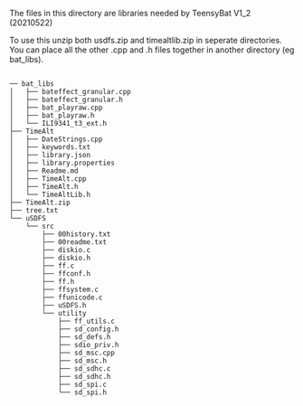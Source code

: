 The files in this directory are libraries needed by TeensyBat V1_2 (20210522)

To use this unzip both usdfs.zip and timealtlib.zip in seperate directories. 
You can place all the other .cpp and .h files together in another directory (eg bat_libs).


<pre><code>
── bat_libs
│   ├── bateffect_granular.cpp
│   ├── bateffect_granular.h
│   ├── bat_playraw.cpp
│   ├── bat_playraw.h
│   └── ILI9341_t3_ext.h
├── TimeAlt
│   ├── DateStrings.cpp
│   ├── keywords.txt
│   ├── library.json
│   ├── library.properties
│   ├── Readme.md
│   ├── TimeAlt.cpp
│   ├── TimeAlt.h
│   └── TimeAltLib.h
├── TimeAlt.zip
├── tree.txt
└── uSDFS
    └── src
        ├── 00history.txt
        ├── 00readme.txt
        ├── diskio.c
        ├── diskio.h
        ├── ff.c
        ├── ffconf.h
        ├── ff.h
        ├── ffsystem.c
        ├── ffunicode.c
        ├── uSDFS.h
        └── utility
            ├── ff_utils.c
            ├── sd_config.h
            ├── sd_defs.h
            ├── sdio_priv.h
            ├── sd_msc.cpp
            ├── sd_msc.h
            ├── sd_sdhc.c
            ├── sd_sdhc.h
            ├── sd_spi.c
            └── sd_spi.h
            
            </code></pre>
